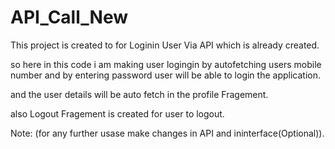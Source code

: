 # API_Call_New

This project is created to for Loginin User Via API which is already created. 

 so here in this code i am making user logingin by autofetching users mobile number and by entering password user will be able to login the application.

 and the user details will be auto fetch in the profile Fragement.
 
 also Logout Fragement is created for user to logout.



 Note: (for any further usase make changes in API and ininterface(Optional)).

 
 
